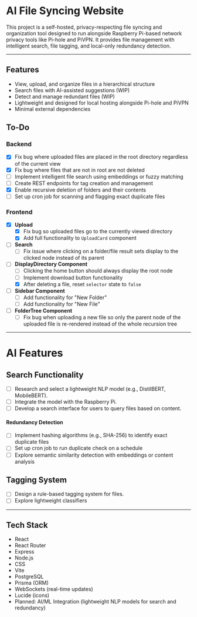 # AI File Syncing Website

This project is a self-hosted, privacy-respecting file syncing and organization tool designed to run alongside Raspberry Pi-based network privacy tools like Pi-hole and PiVPN. It provides file management with intelligent search, file tagging, and local-only redundancy detection. 

---

## Features

- View, upload, and organize files in a hierarchical structure
- Search files with AI-assisted suggestions (WIP)
- Detect and manage redundant files (WIP)
- Lightweight and designed for local hosting alongside Pi-hole and PiVPN
- Minimal external dependencies

## To-Do

### Backend
- [x] Fix bug where uploaded files are placed in the root directory regardless of the current view
- [x] Fix bug where files that are not in root are not deleted
- [ ] Implement intelligent file search using embeddings or fuzzy matching
- [ ] Create REST endpoints for tag creation and management
- [x] Enable recursive deletion of folders and their contents
- [ ] Set up cron job for scanning and flagging exact duplicate files

### Frontend
- [x] **Upload**
  - [x] Fix bug so uploaded files go to the currently viewed directory
  - [x] Add full functionality to `UploadCard` component

- [ ] **Search**
  - [ ] Fix issue where clicking on a folder/file result sets display to the clicked node instead of its parent

- [ ] **DisplayDirectory Component**
  - [ ] Clicking the home button should always display the root node
  - [ ] Implement download button functionality
  - [x] After deleting a file, reset `selector` state to `false`

- [ ] **Sidebar Component**
  - [ ] Add functionality for "New Folder"
  - [ ] Add functionality for "New File"

- [ ] **FolderTree Component**
  - [ ] Fix bug when uploading a new file so only the parent node of the uploaded file is re-rendered instead of the whole recursion tree

---

# AI Features

## Search Functionality
- [ ] Research and select a lightweight NLP model (e.g., DistilBERT, MobileBERT).
- [ ] Integrate the model with the Raspberry Pi.
- [ ] Develop a search interface for users to query files based on content.

#### Redundancy Detection
- [ ] Implement hashing algorithms (e.g., SHA-256) to identify exact duplicate files
- [ ] Set up cron job to run duplicate check on a schedule
- [ ] Explore semantic similarity detection with embeddings or content analysis

## Tagging System
- [ ] Design a rule-based tagging system for files.
- [ ] Explore lightweight classifiers

---

## Tech Stack
- React
- React Router
- Express
- Node.js
- CSS
- Vite
- PostgreSQL
- Prisma (ORM)
- WebSockets (real-time updates)
- Lucide (icons)
- Planned: AI/ML Integration (lightweight NLP models for search and redundancy)
